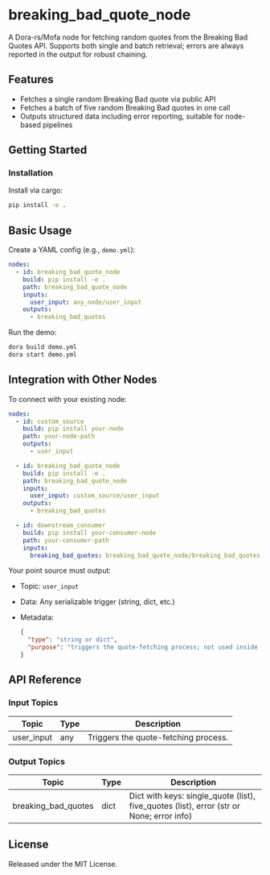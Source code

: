 # breaking_bad_quote_node

A Dora-rs/Mofa node for fetching random quotes from the Breaking Bad Quotes API. Supports both single and batch retrieval; errors are always reported in the output for robust chaining.

## Features
- Fetches a single random Breaking Bad quote via public API
- Fetches a batch of five random Breaking Bad quotes in one call
- Outputs structured data including error reporting, suitable for node-based pipelines

## Getting Started

### Installation
Install via cargo:
```bash
pip install -e .
```

## Basic Usage

Create a YAML config (e.g., `demo.yml`):

```yaml
nodes:
  - id: breaking_bad_quote_node
    build: pip install -e .
    path: breaking_bad_quote_node
    inputs:
      user_input: any_node/user_input
    outputs:
      - breaking_bad_quotes
```

Run the demo:

```bash
dora build demo.yml
dora start demo.yml
```


## Integration with Other Nodes

To connect with your existing node:

```yaml
nodes:
  - id: custom_source
    build: pip install your-node
    path: your-node-path
    outputs:
      - user_input

  - id: breaking_bad_quote_node
    build: pip install -e .
    path: breaking_bad_quote_node
    inputs:
      user_input: custom_source/user_input
    outputs:
      - breaking_bad_quotes

  - id: downstream_consumer
    build: pip install your-consumer-node
    path: your-consumer-path
    inputs:
      breaking_bad_quotes: breaking_bad_quote_node/breaking_bad_quotes
```

Your point source must output:

* Topic: `user_input`
* Data: Any serializable trigger (string, dict, etc.)
* Metadata:

  ```json
  {
    "type": "string or dict", 
    "purpose": "triggers the quote-fetching process; not used inside the agent"
  }
  ```

## API Reference

### Input Topics

| Topic        | Type          | Description                          |
| ------------| ------------- | ------------------------------------ |
| user_input  | any           | Triggers the quote-fetching process. |

### Output Topics

| Topic                 | Type     | Description                                                                              |
| --------------------- | -------  | ---------------------------------------------------------------------------------------- |
| breaking_bad_quotes   | dict     | Dict with keys: single_quote (list), five_quotes (list), error (str or None; error info) |


## License

Released under the MIT License.
